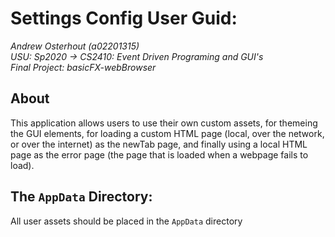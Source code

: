 Settings Config User Guid:
=============================
_Andrew Osterhout (a02201315)_<br/>
_USU: Sp2020 -> CS2410: Event Driven Programing and GUI's_<br/>
_Final Project: basicFX-webBrowser_

## About
This application allows users to use their own custom assets, for themeing the GUI elements, for loading a custom HTML page (local, over the network, or over the internet) as the newTab page, and finally using a local HTML page as the error page (the page that is loaded when a webpage fails to load).

## The `AppData` Directory:
All user assets should be placed in the `AppData` directory 